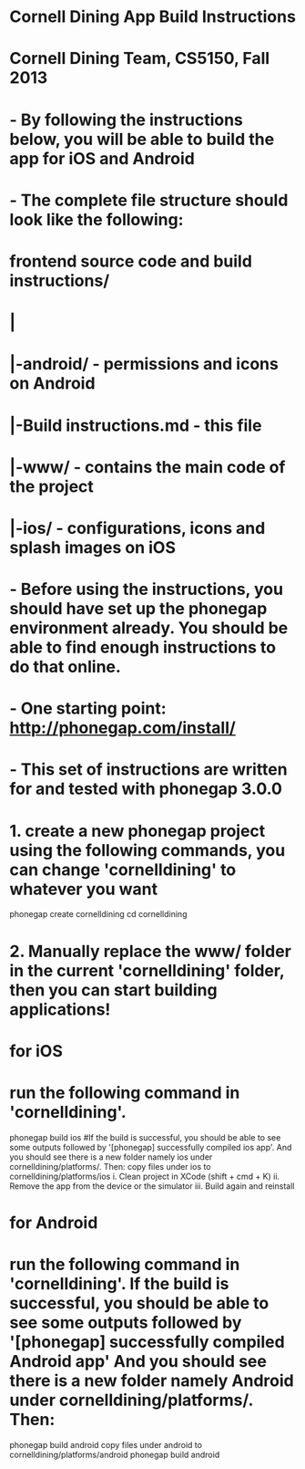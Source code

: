 Cornell Dining App Build Instructions
=======
#   Cornell Dining Team, CS5150, Fall 2013
#
# - By following the instructions below, you will be able to build the app for iOS and Android

# - The complete file structure should look like the following:

#    frontend source code and build instructions/
#    |
#    |-android/                 - permissions and icons on Android
#    |-Build instructions.md    - this file
#    |-www/                     - contains the main code of the project
#    |-ios/                     - configurations, icons and splash images on iOS

# - Before using the instructions, you should have set up the phonegap environment already. You should be able to find enough instructions to do that online.
# - One starting point: http://phonegap.com/install/
# - This set of instructions are written for and tested with phonegap 3.0.0


# 1. create a new phonegap project using the following commands, you can change 'cornelldining' to whatever you want

phonegap create cornelldining
cd cornelldining

# 2. Manually replace the www/ folder in the current 'cornelldining' folder, then you can start building applications!


# for iOS
# run the following command in 'cornelldining'. 
phonegap build ios
#If the build is successful, you should be able to see some outputs followed by '[phonegap] successfully compiled ios app'. And you should see there is a new folder namely ios under cornelldining/platforms/. Then:
copy files under ios to cornelldining/platforms/ios 
  i. Clean project in XCode (shift + cmd + K)
  ii. Remove the app from the device or the simulator
  iii. Build again and reinstall


# for Android
# run the following command in 'cornelldining'. If the build is successful, you should be able to see some outputs followed by '[phonegap] successfully compiled Android app' And you should see there is a new folder namely Android under cornelldining/platforms/. Then:
phonegap build android
copy files under android to cornelldining/platforms/android
phonegap build android